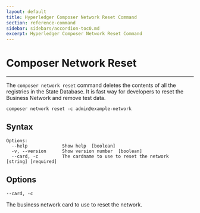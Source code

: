 ```yaml
---
layout: default
title: Hyperledger Composer Network Reset Command
section: reference-command
sidebar: sidebars/accordion-toc0.md
excerpt: Hyperledger Composer Network Reset Command
---
```


# Composer Network Reset

---

The `composer network reset` command deletes the contents of all the registries in the State Database.  It is fast way for developers to reset the Business Network and remove test data. 

`composer network reset -c admin@example-network`

## Syntax

```
Options:
  --help             Show help  [boolean]
  -v, --version      Show version number  [boolean]
  --card, -c         The cardname to use to reset the network  [string] [required]
```

## Options

`--card, -c`

The business network card to use to reset the network.

